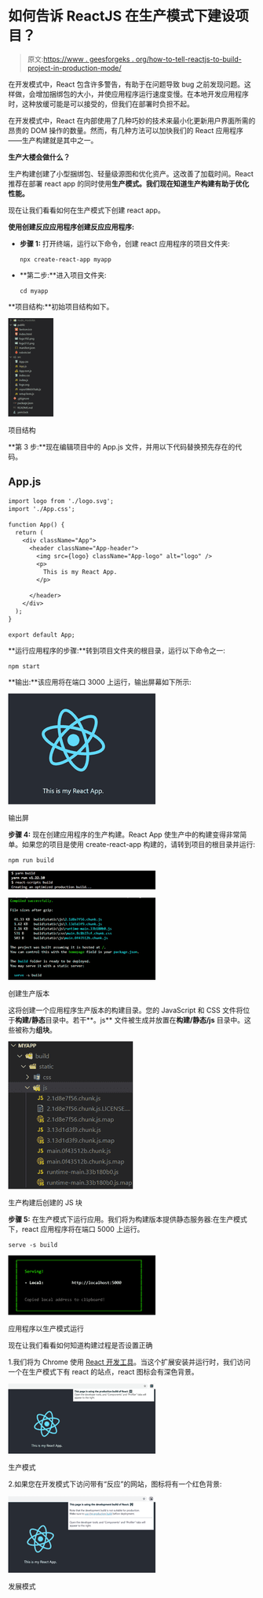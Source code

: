 # 如何告诉 ReactJS 在生产模式下建设项目？

> 原文:[https://www . geesforgeks . org/how-to-tell-reactjs-to-build-project-in-production-mode/](https://www.geeksforgeeks.org/how-to-tell-reactjs-to-build-project-in-production-mode/)

在开发模式中，React 包含许多警告，有助于在问题导致 bug 之前发现问题。这样做，会增加捆绑包的大小，并使应用程序运行速度变慢。在本地开发应用程序时，这种放缓可能是可以接受的，但我们在部署时负担不起。

在开发模式中，React 在内部使用了几种巧妙的技术来最小化更新用户界面所需的昂贵的 DOM 操作的数量。然而，有几种方法可以加快我们的 React 应用程序——生产构建就是其中之一。

**生产大楼会做什么？**

生产构建创建了小型捆绑包、轻量级源图和优化资产。这改善了加载时间。React 推荐在部署 react app 的同时使用**生产模式。我们现在知道生产构建有助于优化性能。**

现在让我们看看如何在生产模式下创建 react app。

**使用创建反应应用程序创建反应应用程序:**

*   **步骤 1:** 打开终端，运行以下命令，创建 react 应用程序的项目文件夹:

    ```
    npx create-react-app myapp
    ```

*   **第二步:**进入项目文件夹:

    ```
    cd myapp
    ```

**项目结构:**初始项目结构如下。

![](img/d3873bda224ebc57e2f041849589384f.png)

项目结构

**第 3 步:**现在编辑项目中的 App.js 文件，并用以下代码替换预先存在的代码。

## App.js

```
import logo from './logo.svg';
import './App.css';

function App() {
  return (
    <div className="App">
      <header className="App-header">
        <img src={logo} className="App-logo" alt="logo" />
        <p>
          This is my React App.
        </p>

      </header>
    </div>
  );
}

export default App;
```

**运行应用程序的步骤:**转到项目文件夹的根目录，运行以下命令之一:

```
npm start
```

**输出:**该应用将在端口 3000 上运行，输出屏幕如下所示:

![](img/36cc05fb0ca564f8aa5c08d0b3aa8457.png)

输出屏

**步骤 4:** 现在创建应用程序的生产构建。React App 使生产中的构建变得非常简单。如果您的项目是使用 create-react-app 构建的，请转到项目的根目录并运行:

```
npm run build
```

![](img/ee97daf02780f455ef119a4f08db7bb2.png)

![](img/823b9e7d0f58fa22fec4a907ea1333b1.png)

创建生产版本

这将创建一个应用程序生产版本的构建目录。您的 JavaScript 和 CSS 文件将位于**构建/静态**目录中。若干**。js** 文件被生成并放置在**构建/静态/js** 目录中。这些被称为**组块**。

![](img/0ff0d352fdb5a0a3129a295835985f20.png)

生产构建后创建的 JS 块

**步骤 5:** 在生产模式下运行应用。我们将为构建版本提供静态服务器:在生产模式下，react 应用程序将在端口 5000 上运行。

```
serve -s build
```

![](img/2aaa2394f57707c2806136059b040a5a.png)

应用程序以生产模式运行

现在让我们看看如何知道构建过程是否设置正确

1.我们将为 Chrome 使用 [React 开发工具](https://chrome.google.com/webstore/detail/react-developer-tools/fmkadmapgofadopljbjfkapdkoienihi)。当这个扩展安装并运行时，我们访问一个在生产模式下有 react 的站点，react 图标会有深色背景。

![](img/6d8ef502db42e94e40aca17620a3f507.png)

生产模式

2.如果您在开发模式下访问带有“反应”的网站，图标将有一个红色背景:

![](img/3fe5a13cc5e73720294105d68b2c3965.png)

发展模式